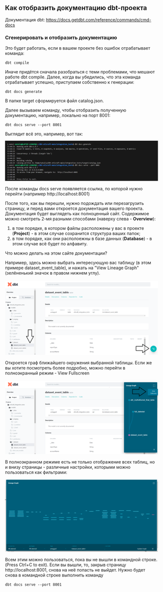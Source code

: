 ## Как отобразить документацию dbt-проекта

Документация dbt:
https://docs.getdbt.com/reference/commands/cmd-docs

### Сгенерировать и отобразить документацию

Это будет работать, если в вашем проекте без ошибок отрабатывает команда:

    dbt compile

Иначе придётся сначала разобраться с теми проблемами, что мешают работе dbt compile. Далее, когда вы убедились, что эта команда отрабатывает успешно, приступаем собственно к генерации:

    dbt docs generate

В папке target сформируется файл catalog.json.

Далее вызываем команду, чтобы отобразить полученную документацию, например, локально на порт 8001:

    dbt docs serve --port 8001

Выглядит всё это, например, вот так:

![cover](https://github.com/Malakhova-Natalya/Snippets/blob/main/dbt/dbt_docs/dbt_docs_generate.png)


После команды docs serve появляется ссылка, по которой нужно перейти (например http://localhost:8001)


После того, как вы перешли, нужно подождать или перезагрузить страницу, и перед вами откроется документация вашего проекта. Документация будет выглядеть как полноценный сайт. Содержимое можно смотреть 2-мя разными способами (наверху слева - **Overview**):
1. в том порядке, в котором файлы расположены у вас в проекте (**Project**) - в этом случае сохранится структура ваших папок;
2. в том порядке, как они располоежны в базе данных (**Database**) - в этом случае всё будет по алфавиту.


Что можно делать на этом сайте документации?


Например, здесь можно выбрать интересующую вас таблицу (в этом примере dataset_event_table), и нажать на "View Lineage Graph" (зелёненький значок в правом нижнем углу). 

![cover](https://github.com/Malakhova-Natalya/Snippets/blob/main/dbt/dbt_docs/http_01.png)

Откроется граф ближайшего окружения выбранной таблицы.  Если же вы хотите посмотреть более подробно, можно перейти в полноэкранный режим - View Fullscreen

![cover](https://github.com/Malakhova-Natalya/Snippets/blob/main/dbt/dbt_docs/http_02.png)

В полноэкранном режиме есть не только отображение всех таблиц, но и внизу страницы - различные настройки, которыми можно пользоваться как фильтрами:

![cover](https://github.com/Malakhova-Natalya/Snippets/blob/main/dbt/dbt_docs/http_03.png)

Всем этим можно пользоваться, пока вы не вышли в командной строке. (Press Ctrl+C to exit). Если вы вышли, то, закрыв страницу http://localhost:8001, снова на неё попасть не выйдет. Нужно будет снова в командной строке выполнить команду

    dbt docs serve --port 8001


    
